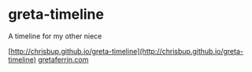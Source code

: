 # greta-timeline
A timeline for my other niece

[http://chrisbup.github.io/greta-timeline](http://chrisbup.github.io/greta-timeline)
[gretaferrin.com](gretaferrin.com)
